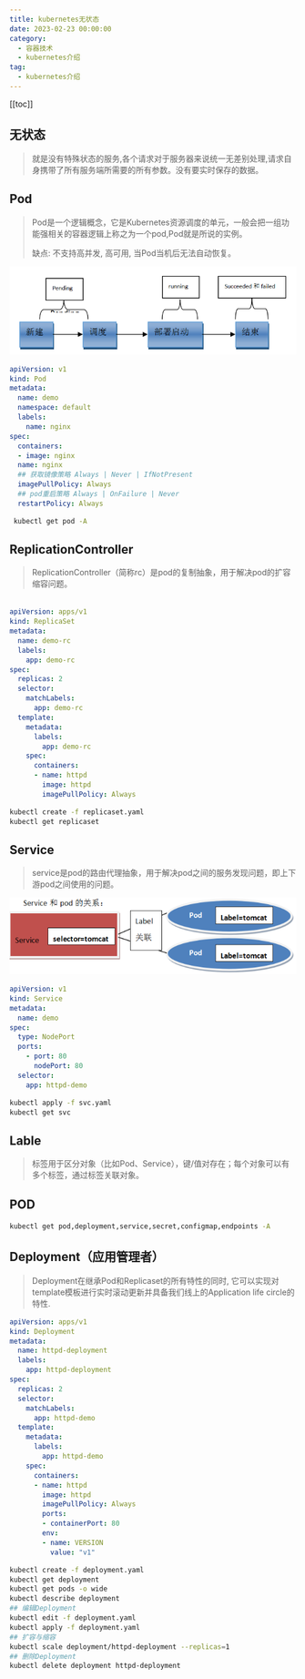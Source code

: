 ```yaml
---
title: kubernetes无状态
date: 2023-02-23 00:00:00
category: 
  - 容器技术
  - kubernetes介绍
tag: 
  - kubernetes介绍
---
```

<!-- more -->
[[toc]]

## 无状态

> 就是没有特殊状态的服务,各个请求对于服务器来说统一无差别处理,请求自身携带了所有服务端所需要的所有参数。没有要实时保存的数据。

## Pod

> Pod是一个逻辑概念，它是Kubernetes资源调度的单元，一般会把一组功能强相关的容器逻辑上称之为一个pod,Pod就是所说的实例。
>
> 缺点: 不支持高并发, 高可用, 当Pod当机后无法自动恢复。

![pod](./library/pod.png)

```yaml
apiVersion: v1 
kind: Pod 
metadata:
  name: demo 
  namespace: default
  labels:
    name: nginx
spec:
  containers:
  - image: nginx
  name: nginx
  ## 获取镜像策略 Always | Never | IfNotPresent
  imagePullPolicy: Always
  ## pod重启策略 Always | OnFailure | Never
  restartPolicy: Always
```

```bash
 kubectl get pod -A
```

## ReplicationController

> ReplicationController（简称rc）是pod的复制抽象，用于解决pod的扩容缩容问题。

```yaml

apiVersion: apps/v1
kind: ReplicaSet
metadata:
  name: demo-rc
  labels:
    app: demo-rc
spec:
  replicas: 2
  selector:
    matchLabels:
      app: demo-rc
  template:
    metadata:
      labels:
        app: demo-rc
    spec:
      containers:
      - name: httpd
        image: httpd
        imagePullPolicy: Always
```

```bash
kubectl create -f replicaset.yaml
kubectl get replicaset
```

## Service

> service是pod的路由代理抽象，用于解决pod之间的服务发现问题，即上下游pod之间使用的问题。

![service](./library/service.png)

```yaml
apiVersion: v1
kind: Service
metadata:
  name: demo
spec:
  type: NodePort
  ports:
    - port: 80
      nodePort: 80
  selector:
    app: httpd-demo
```

```bash
kubectl apply -f svc.yaml
kubectl get svc
```

## Lable

> 标签用于区分对象（比如Pod、Service），键/值对存在；每个对象可以有多个标签，通过标签关联对象。

## POD

```bash
kubectl get pod,deployment,service,secret,configmap,endpoints -A
```

## Deployment（应用管理者）

> Deployment在继承Pod和Replicaset的所有特性的同时, 它可以实现对template模板进行实时滚动更新并具备我们线上的Application life circle的特性.

```yaml
apiVersion: apps/v1
kind: Deployment
metadata:
  name: httpd-deployment
  labels:
    app: httpd-deployment
spec:
  replicas: 2
  selector:
    matchLabels:
      app: httpd-demo
  template:
    metadata:
      labels:
        app: httpd-demo
    spec:
      containers:
      - name: httpd
        image: httpd
        imagePullPolicy: Always
        ports:
        - containerPort: 80
        env:
        - name: VERSION
          value: "v1"
```

```bash
kubectl create -f deployment.yaml
kubectl get deployment
kubectl get pods -o wide
kubectl describe deployment
## 编辑Deployment
kubectl edit -f deployment.yaml
kubectl apply -f deployment.yaml
## 扩容与缩容
kubectl scale deployment/httpd-deployment --replicas=1
## 删除Deployment
kubectl delete deployment httpd-deployment
```
